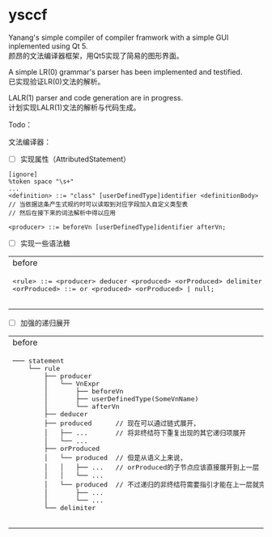 # ysccf
Yanang's simple compiler of compiler framwork with a simple GUI inplemented using Qt 5.  
颜昂的文法编译器框架，用Qt5实现了简易的图形界面。

A simple LR(0) grammar's parser has been implemented and testified.  
已实现验证LR(0)文法的解析。

LALR(1) parser and code generation are in progress.  
计划实现LALR(1)文法的解析与代码生成。

Todo：

文法编译器：

* [ ] 实现属性（AttributedStatement） 
```
[ignore]
%token space "\s+"
...
<definition> ::= "class" [userDefinedType]identifier <definitionBody> 
// 当依据这条产生式规约时可以读取到对应字段加入自定义类型表
// 然后在接下来的词法解析中得以应用

<producer> ::= beforeVn [userDefinedType]identifier afterVn;

```

* [ ] 实现一些语法糖
<table>
    <tr>
        <td>before</td>
        <td>after</td>
    </tr>
    <tr>
        <td><pre>
&ltrule> ::= &ltproducer> deducer &ltproduced> &ltorProduced> delimiter;
&ltorProduced> ::= or &ltproduced> &ltorProduced> | null;
        </pre></td>
        <td><pre>
&ltrule> ::= &ltproducer> deducer &ltproduced>+ delimiter;
        </pre></td>
    </tr> 
</table>


* [ ] 加强的递归展开

<table>
    <tr>
        <td>before</td>
        <td>after</td>
    </tr>
    <tr>
        <td><pre>
─── statement
    └── rule
        ├── producer
        │   └── VnExpr
        │       ├── beforeVn
        │       ├── userDefinedType(SomeVnName)
        │       └── afterVn
        ├── deducer
        ├── produced      // 现在可以通过链式展开，
        │   ├── ...       // 将非终结符下重复出现的其它递归项展开
        │   └── ...       
        ├── orProduced    
        │   └── produced  // 但是从语义上来说，
        │   │   ├── ...   // orProduced的子节点应该直接展开到上一层
        │   │   └── ...   
        │   └── produced  // 不过递归的非终结符需要指引才能在上一层就完成展开
        │       ├── ...   
        │       └── ...
        └── delimiter
        </pre></td>
        <td><pre>
─── statement
    └── rule
        ├── producer
        │   └── VnExpr
        │       ├── beforeVn
        │       ├── userDefinedType(SomeVnName)
        │       └── afterVn
        ├── deducer
        ├── produced  // 即 &ltproduced>* 
        │   ├── ...
        │   └── ...
        ├── produced
        │   ├── ...
        │   └── ...
        ├── produced
        │   ├── ...
        │   └── ...
        └── delimiter
        </pre></td>
    </tr> 
</table>

